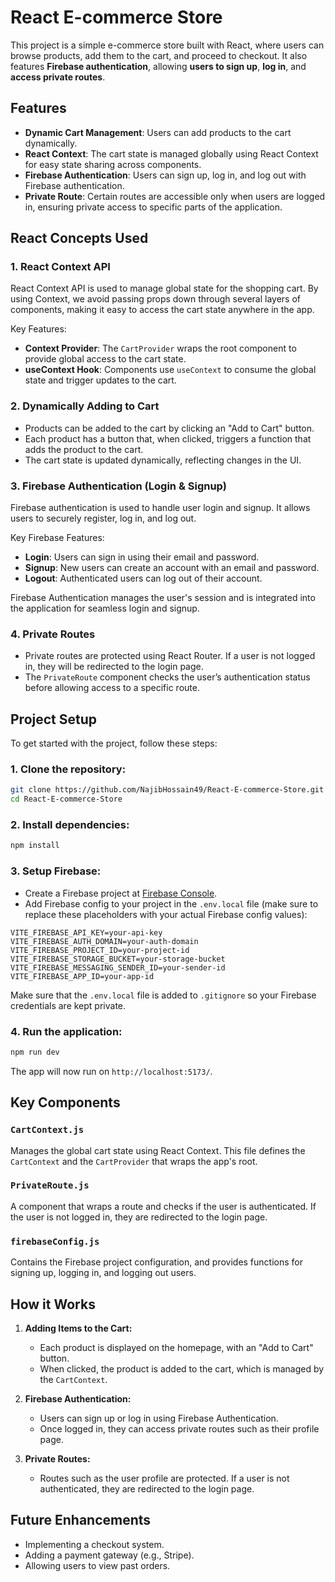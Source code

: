 # React E-commerce Store

This project is a simple e-commerce store built with React, where users can browse products, add them to the cart, and proceed to checkout. It also features **Firebase authentication**, allowing **users to sign up**, **log in**, and **access private routes**.

## Features

- **Dynamic Cart Management**: Users can add products to the cart dynamically.
- **React Context**: The cart state is managed globally using React Context for easy state sharing across components.
- **Firebase Authentication**: Users can sign up, log in, and log out with Firebase authentication.
- **Private Route**: Certain routes are accessible only when users are logged in, ensuring private access to specific parts of the application.
  
## React Concepts Used

### 1. **React Context API**
React Context API is used to manage global state for the shopping cart. By using Context, we avoid passing props down through several layers of components, making it easy to access the cart state anywhere in the app.

Key Features:
- **Context Provider**: The `CartProvider` wraps the root component to provide global access to the cart state.
- **useContext Hook**: Components use `useContext` to consume the global state and trigger updates to the cart.

### 2. **Dynamically Adding to Cart**
- Products can be added to the cart by clicking an "Add to Cart" button. 
- Each product has a button that, when clicked, triggers a function that adds the product to the cart. 
- The cart state is updated dynamically, reflecting changes in the UI.

### 3. **Firebase Authentication (Login & Signup)**
Firebase authentication is used to handle user login and signup. It allows users to securely register, log in, and log out.

Key Firebase Features:
- **Login**: Users can sign in using their email and password.
- **Signup**: New users can create an account with an email and password.
- **Logout**: Authenticated users can log out of their account.
  
Firebase Authentication manages the user's session and is integrated into the application for seamless login and signup.

### 4. **Private Routes**
- Private routes are protected using React Router. If a user is not logged in, they will be redirected to the login page.
- The `PrivateRoute` component checks the user’s authentication status before allowing access to a specific route.

## Project Setup

To get started with the project, follow these steps:

### 1. Clone the repository:
```bash
git clone https://github.com/NajibHossain49/React-E-commerce-Store.git
cd React-E-commerce-Store
```

### 2. Install dependencies:
```bash
npm install
```

### 3. Setup Firebase:
- Create a Firebase project at [Firebase Console](https://console.firebase.google.com/).
- Add Firebase config to your project in the `.env.local` file (make sure to replace these placeholders with your actual Firebase config values):

```env
VITE_FIREBASE_API_KEY=your-api-key
VITE_FIREBASE_AUTH_DOMAIN=your-auth-domain
VITE_FIREBASE_PROJECT_ID=your-project-id
VITE_FIREBASE_STORAGE_BUCKET=your-storage-bucket
VITE_FIREBASE_MESSAGING_SENDER_ID=your-sender-id
VITE_FIREBASE_APP_ID=your-app-id
```

Make sure that the `.env.local` file is added to `.gitignore` so your Firebase credentials are kept private.

### 4. Run the application:
```bash
npm run dev 
```

The app will now run on `http://localhost:5173/`.

## Key Components

### `CartContext.js`
Manages the global cart state using React Context. This file defines the `CartContext` and the `CartProvider` that wraps the app's root.

### `PrivateRoute.js`
A component that wraps a route and checks if the user is authenticated. If the user is not logged in, they are redirected to the login page.

### `firebaseConfig.js`
Contains the Firebase project configuration, and provides functions for signing up, logging in, and logging out users.

## How it Works

1. **Adding Items to the Cart:**
   - Each product is displayed on the homepage, with an "Add to Cart" button.
   - When clicked, the product is added to the cart, which is managed by the `CartContext`.

2. **Firebase Authentication:**
   - Users can sign up or log in using Firebase Authentication.
   - Once logged in, they can access private routes such as their profile page.

3. **Private Routes:**
   - Routes such as the user profile are protected. If a user is not authenticated, they are redirected to the login page.

## Future Enhancements

- Implementing a checkout system.
- Adding a payment gateway (e.g., Stripe).
- Allowing users to view past orders.
